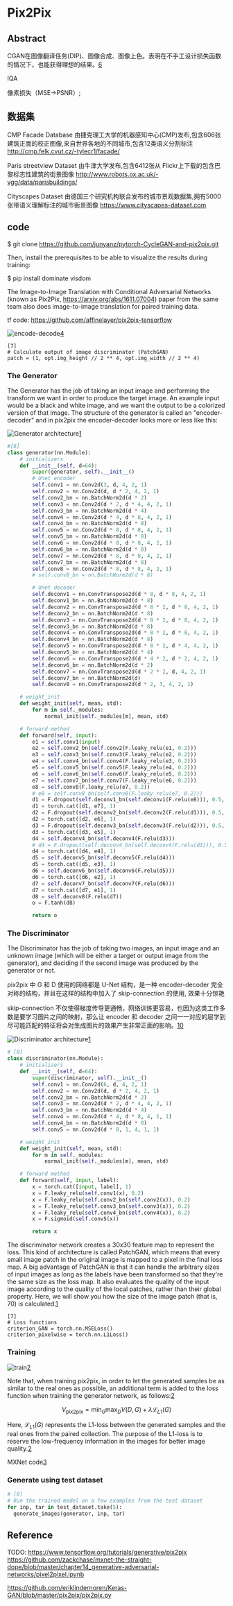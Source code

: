 

<!--
 * @version:
 * @Author:  StevenJokess https://github.com/StevenJokess
 * @Date: 2020-09-23 22:36:52
 * @LastEditors:  StevenJokess https://github.com/StevenJokess
 * @LastEditTime: 2020-12-26 20:42:19
 * @Description:
 * @TODO::
 * @Reference:
-->

# Pix2Pix

## Abstract

CGAN在图像翻译任务(DIP)、图像合成、图像上色。表明在不手工设计损失函数的情况下，也能获得理想的结果。[6]

IQA

像素损失（MSE->PSNR）;

## 数据集

CMP Facade Database
    由捷克理工大学的机器感知中心(CMP)发布,包含606张建筑正面的校正图像,来自世界各地的不同城市,包含12类语义分割标注
    http://cmp.felk.cvut.cz/-tylecr1/facade/

Paris streetview Dataset
    由牛津大学发布,包含6412张从 Flickr上下载的包含巴黎标志性建筑的街景图像
    http://www.robots.ox.ac.uk/-vgg/data/parisbuildings/

Cityscapes Dataset
    由德国三个研究机构联合发布的城市景观数据集,拥有5000张带语义理解标注的城市街景图像
    https://www.cityscapes-dataset.com


## code

$ git clone https://github.com/junyanz/pytorch-CycleGAN-and-pix2pix.git


Then, install the prerequisites to be able to visualize the results during training:

$ pip install dominate visdom


The Image-to-Image Translation with Conditional Adversarial Networks (known as Pix2Pix, https://arxiv.org/abs/1611.07004) paper from the same team also does image-to-image translation for paired training data.

tf code:
https://github.com/affinelayer/pix2pix-tensorflow

![encode-decode](img\encode-decode.png)[4]

```
[7]
# Calculate output of image discriminator (PatchGAN)
patch = (1, opt.img_height // 2 ** 4, opt.img_width // 2 ** 4)
```

### The Generator

The Generator has the job of taking an input image and performing the transform we want in order to produce the target image. An example input would be a black and white image, and we want the output to be a colorized version of that image. The structure of the generator is called an "encoder-decoder" and in pix2pix the encoder-decoder looks more or less like this:


![Generator architecture](img\Pix2Pix_generator.jpg)[1]

```py
#[8]
class generator(nn.Module):
    # initializers
    def __init__(self, d=64):
        super(generator, self).__init__()
        # Unet encoder
        self.conv1 = nn.Conv2d(3, d, 4, 2, 1)
        self.conv2 = nn.Conv2d(d, d * 2, 4, 2, 1)
        self.conv2_bn = nn.BatchNorm2d(d * 2)
        self.conv3 = nn.Conv2d(d * 2, d * 4, 4, 2, 1)
        self.conv3_bn = nn.BatchNorm2d(d * 4)
        self.conv4 = nn.Conv2d(d * 4, d * 8, 4, 2, 1)
        self.conv4_bn = nn.BatchNorm2d(d * 8)
        self.conv5 = nn.Conv2d(d * 8, d * 8, 4, 2, 1)
        self.conv5_bn = nn.BatchNorm2d(d * 8)
        self.conv6 = nn.Conv2d(d * 8, d * 8, 4, 2, 1)
        self.conv6_bn = nn.BatchNorm2d(d * 8)
        self.conv7 = nn.Conv2d(d * 8, d * 8, 4, 2, 1)
        self.conv7_bn = nn.BatchNorm2d(d * 8)
        self.conv8 = nn.Conv2d(d * 8, d * 8, 4, 2, 1)
        # self.conv8_bn = nn.BatchNorm2d(d * 8)

        # Unet decoder
        self.deconv1 = nn.ConvTranspose2d(d * 8, d * 8, 4, 2, 1)
        self.deconv1_bn = nn.BatchNorm2d(d * 8)
        self.deconv2 = nn.ConvTranspose2d(d * 8 * 2, d * 8, 4, 2, 1)
        self.deconv2_bn = nn.BatchNorm2d(d * 8)
        self.deconv3 = nn.ConvTranspose2d(d * 8 * 2, d * 8, 4, 2, 1)
        self.deconv3_bn = nn.BatchNorm2d(d * 8)
        self.deconv4 = nn.ConvTranspose2d(d * 8 * 2, d * 8, 4, 2, 1)
        self.deconv4_bn = nn.BatchNorm2d(d * 8)
        self.deconv5 = nn.ConvTranspose2d(d * 8 * 2, d * 4, 4, 2, 1)
        self.deconv5_bn = nn.BatchNorm2d(d * 4)
        self.deconv6 = nn.ConvTranspose2d(d * 4 * 2, d * 2, 4, 2, 1)
        self.deconv6_bn = nn.BatchNorm2d(d * 2)
        self.deconv7 = nn.ConvTranspose2d(d * 2 * 2, d, 4, 2, 1)
        self.deconv7_bn = nn.BatchNorm2d(d)
        self.deconv8 = nn.ConvTranspose2d(d * 2, 3, 4, 2, 1)

    # weight_init
    def weight_init(self, mean, std):
        for m in self._modules:
            normal_init(self._modules[m], mean, std)

    # forward method
    def forward(self, input):
        e1 = self.conv1(input)
        e2 = self.conv2_bn(self.conv2(F.leaky_relu(e1, 0.2)))
        e3 = self.conv3_bn(self.conv3(F.leaky_relu(e2, 0.2)))
        e4 = self.conv4_bn(self.conv4(F.leaky_relu(e3, 0.2)))
        e5 = self.conv5_bn(self.conv5(F.leaky_relu(e4, 0.2)))
        e6 = self.conv6_bn(self.conv6(F.leaky_relu(e5, 0.2)))
        e7 = self.conv7_bn(self.conv7(F.leaky_relu(e6, 0.2)))
        e8 = self.conv8(F.leaky_relu(e7, 0.2))
        # e8 = self.conv8_bn(self.conv8(F.leaky_relu(e7, 0.2)))
        d1 = F.dropout(self.deconv1_bn(self.deconv1(F.relu(e8))), 0.5, training=True)
        d1 = torch.cat([d1, e7], 1)
        d2 = F.dropout(self.deconv2_bn(self.deconv2(F.relu(d1))), 0.5, training=True)
        d2 = torch.cat([d2, e6], 1)
        d3 = F.dropout(self.deconv3_bn(self.deconv3(F.relu(d2))), 0.5, training=True)
        d3 = torch.cat([d3, e5], 1)
        d4 = self.deconv4_bn(self.deconv4(F.relu(d3)))
        # d4 = F.dropout(self.deconv4_bn(self.deconv4(F.relu(d3))), 0.5)
        d4 = torch.cat([d4, e4], 1)
        d5 = self.deconv5_bn(self.deconv5(F.relu(d4)))
        d5 = torch.cat([d5, e3], 1)
        d6 = self.deconv6_bn(self.deconv6(F.relu(d5)))
        d6 = torch.cat([d6, e2], 1)
        d7 = self.deconv7_bn(self.deconv7(F.relu(d6)))
        d7 = torch.cat([d7, e1], 1)
        d8 = self.deconv8(F.relu(d7))
        o = F.tanh(d8)

        return o
```


### The Discriminator

The Discriminator has the job of taking two images, an input image and an unknown image (which will be either a target or output image from the generator), and deciding if the second image was produced by the generator or not.

pix2pix 中 G 和 D 使用的网络都是 U-Net 结构，是一种 encoder-decoder 完全对称的结构，并且在这样的结构中加入了 skip-connection 的使用, 效果十分惊艳

skip-connection 不仅使得梯度传导更通畅，网络训练更容易，也因为这类工作多数是要学习图片之间的映射，那么让 encoder 和 decoder 之间一一对应的层学到尽可能匹配的特征将会对生成图片的效果产生非常正面的影响。[10]

![Discriminator architecture](img\Pix2Pix_discri.jpg)[1]

```py
# [8]
class discriminator(nn.Module):
    # initializers
    def __init__(self, d=64):
        super(discriminator, self).__init__()
        self.conv1 = nn.Conv2d(6, d, 4, 2, 1)
        self.conv2 = nn.Conv2d(d, d * 2, 4, 2, 1)
        self.conv2_bn = nn.BatchNorm2d(d * 2)
        self.conv3 = nn.Conv2d(d * 2, d * 4, 4, 2, 1)
        self.conv3_bn = nn.BatchNorm2d(d * 4)
        self.conv4 = nn.Conv2d(d * 4, d * 8, 4, 1, 1)
        self.conv4_bn = nn.BatchNorm2d(d * 8)
        self.conv5 = nn.Conv2d(d * 8, 1, 4, 1, 1)

    # weight_init
    def weight_init(self, mean, std):
        for m in self._modules:
            normal_init(self._modules[m], mean, std)

    # forward method
    def forward(self, input, label):
        x = torch.cat([input, label], 1)
        x = F.leaky_relu(self.conv1(x), 0.2)
        x = F.leaky_relu(self.conv2_bn(self.conv2(x)), 0.2)
        x = F.leaky_relu(self.conv3_bn(self.conv3(x)), 0.2)
        x = F.leaky_relu(self.conv4_bn(self.conv4(x)), 0.2)
        x = F.sigmoid(self.conv5(x))

        return x
```

The discriminator network creates a 30x30 feature map to represent the loss. This kind of architecture is called PatchGAN, which means that every small image patch in the original image is mapped to a pixel in the final loss map. A big advantage of PatchGAN is that it can handle the arbitrary sizes of input images as long as the labels have been transformed so that they're the same size as the loss map. It also evaluates the quality of the input image according to the quality of the local patches, rather than their global property. Here, we will show you how the size of the image patch (that is, 70) is calculated.[1]

```
[7]
# Loss functions
criterion_GAN = torch.nn.MSELoss()
criterion_pixelwise = torch.nn.L1Loss()
```

### Training

![train](img\Pix2Pix_train.jpg)[2]

Note that, when training pix2pix, in order to let the generated samples be as similar to the real ones as possible, an additional term is added to the loss function when training the generator network, as follows:[2]

$$V_{\text {pix} 2 \text {pix}}=\min _{G} \max _{D} V(D, G)+\lambda \mathcal{L}_{L 1}(G)$$

Here, $\mathcal{L}_{L 1}(G)$ represents the L1-loss between the generated samples and the real ones from the paired collection. The purpose of the L1-loss is to reserve the low-frequency information in the images for better image quality.[2]

MXNet code[3]

### Generate using test dataset

```py
# [8]
# Run the trained model on a few examples from the test dataset
for inp, tar in test_dataset.take(5):
  generate_images(generator, inp, tar)
```



## Reference


[1]: https://learning.oreilly.com/library/view/hands-on-generative-adversarial/9781789530513/8d5574ec-aa41-42d3-a92d-d549488d32a9.xhtml
[2]: https://learning.oreilly.com/library/view/hands-on-generative-adversarial/9781789530513/05e25d65-5beb-412b-9b38-d99516eccbf0.xhtml
[3]: https://github.com/Ldpe2G/DeepLearningForFun/tree/master/Mxnet-Scala/Pix2Pix
[4]: https://affinelayer.com/pix2pix/
[5]: https://github.com/yenchenlin/pix2pix-tensorflow
[6]: https://ai.deepshare.net/detail/v_5f44d9dce4b0118787333e00/3?from=p_5f4c7402e4b0dd4d974c43e4&type=6
[7]: https://github.com/eriklindernoren/PyTorch-GAN/blob/master/implementations/pix2pix/pix2pix.py
[8]: https://github.com/znxlwm/pytorch-pix2pix/blob/master/pytorch_pix2pix.py
[9]: https://github.com/znxlwm/pytorch-pix2pix/blob/master/network.py
[10]: https://zhuyinlin.github.io/build/html/algorithm/GAN.html#sgan-stacked-gan
TODO: https://www.tensorflow.org/tutorials/generative/pix2pix
https://github.com/zackchase/mxnet-the-straight-dope/blob/master/chapter14_generative-adversarial-networks/pixel2pixel.ipynb

https://github.com/eriklindernoren/Keras-GAN/blob/master/pix2pix/pix2pix.py
